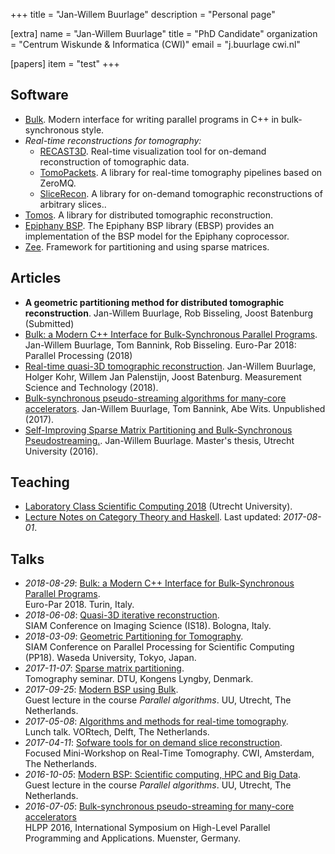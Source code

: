 +++
title = "Jan-Willem Buurlage"
description = "Personal page"

[extra]
  name = "Jan-Willem Buurlage"
  title = "PhD Candidate"
  organization = "Centrum Wiskunde & Informatica (CWI)"
  email = "j.buurlage <at> cwi.nl"

  [papers]
  item = "test"
+++


<section id="software">
    <h1>Software</h1>
    <ul>
        <li><a href="https://jwbuurlage.github.io/Bulk">Bulk</a>. Modern interface for writing parallel programs in C++ in bulk-synchronous style. </li>
        <li><em>Real-time reconstructions for tomography:</em><ul>
        <li><a href="https://cicwi.github.io/RECAST3D">RECAST3D</a>. Real-time visualization tool for on-demand reconstruction of tomographic data. </li>
        <li><a href="https://cicwi.github.io/TomoPackets">TomoPackets</a>. A library for real-time tomography pipelines based on ZeroMQ. </li>
        <li><a href="https://cicwi.github.io/SliceRecon">SliceRecon</a>. A library for on-demand tomographic reconstructions of arbitrary slices.. </li>
        </ul></li>
        <li><a href="http://www.github.com/jwbuurlage/Tomos">Tomos</a>. A library for distributed tomographic reconstruction.</li>
        <li><a href="http://www.codu.in/ebsp">Epiphany BSP</a>. The Epiphany BSP library (EBSP) provides an implementation of the BSP model for the Epiphany coprocessor.
        </li>
        <li><a href="http://www.github.com/jwbuurlage/Zee">Zee</a>. Framework for partitioning and using sparse matrices.</li>
    </ul>
</section>

<section id="articles">

  <h1>Articles</h1>

  <ul>
      <li><strong>A geometric partitioning method for distributed tomographic reconstruction</strong>.
        Jan-Willem Buurlage, Rob Bisseling, Joost Batenburg (Submitted)</li>
      <li><a href="https://doi.org/10.1007/978-3-319-96983-1_37">Bulk: a Modern C++ Interface for Bulk-Synchronous Parallel Programs</a>.
        Jan-Willem Buurlage, Tom Bannink, Rob Bisseling. Euro-Par 2018: Parallel Processing (2018)</li>
     <li><a href="http://iopscience.iop.org/article/10.1088/1361-6501/aab754/meta">Real-time quasi-3D tomographic reconstruction</a>.
        Jan-Willem Buurlage, Holger Kohr, Willem Jan Palenstijn, Joost Batenburg.
        Measurement Science and Technology (2018).
      <li><a href="https://arxiv.org/abs/1608.07200">Bulk-synchronous
            pseudo-streaming algorithms for many-core accelerators</a>. Jan-Willem Buurlage, Tom Bannink, Abe Wits. Unpublished (2017).</li>
      <li><a
            href="https://scholar.google.nl/scholar?cluster=18383112231106166666&hl=nl&as_sdt=0,5&sciodt=0,5">Self-Improving
            Sparse Matrix Partitioning and Bulk-Synchronous
            Pseudostreaming.</a>. Jan-Willem Buurlage. Master's thesis, Utrecht University (2016).</li>
  </ul>

  <h1>Teaching</h1>
  <ul>
    <li>  <a href="https://homepages.cwi.nl/~buurlage/lcsc/">Laboratory Class Scientific Computing 2018</a> (Utrecht University).</li>
    <li> <a href="https://github.com/jwbuurlage/category-theory-programmers">Lecture Notes
            on Category Theory and Haskell</a>. Last updated: <em>2017-08-01</em>.</li>
  </ul>
</section>

<section id="talks">
  <h1>Talks</h1>
    <ul>
      <li><em>2018-08-29</em>: <a href="2018-08-29-euro-par-bulk.pdf">Bulk: a Modern C++ Interface for Bulk-Synchronous Parallel Programs</a>. <br>
          Euro-Par 2018. Turin, Italy.</li>
      <li><em>2018-06-08</em>: <a href="2018-06-08-siam-is-presentation.pdf">Quasi-3D  iterative reconstruction</a>. <br>
          SIAM Conference on Imaging Science (IS18). Bologna, Italy.</li>
      <li><em>2018-03-09</em>: <a href="2018-03-09-siam-pp.pdf">Geometric Partitioning for Tomography</a>. <br>
          SIAM Conference on Parallel Processing for Scientific Computing (PP18). Waseda University, Tokyo, Japan.</li>
      <li><em>2017-11-07</em>: <a href="2017-11-07-spp.pdf">Sparse matrix partitioning</a>. <br>
          Tomography seminar. DTU, Kongens Lyngby, Denmark.</li>
      <li><em>2017-09-25</em>: <a href="2017-09-25-modern-bsp.pdf">Modern BSP using Bulk</a>. <br>
          Guest lecture in the course <em>Parallel algorithms</em>. UU, Utrecht, The Netherlands.</li>
      <li><em>2017-05-08</em>: <a href="2017-05-08-rt-tomography-vortech.pdf">Algorithms and methods for real-time tomography</a>. <br>
          Lunch talk. VORtech, Delft, The Netherlands.</li>
      <li><em>2017-04-11</em>: <a href="2017-04-11-slicer-presentation.pdf">Sofware tools for on demand slice reconstruction</a>. <br>
          Focused Mini-Workshop on Real-Time Tomography. CWI, Amsterdam, The Netherlands.</li>
      <li><em>2016-10-05</em>: <a href="2016-10-05-modern-bsp.pdf">Modern BSP: Scientific computing, HPC and Big Data</a>. <br>
          Guest lecture in the course <em>Parallel algorithms</em>. UU, Utrecht, The Netherlands.</li>
      <li><em>2016-07-05</em>: <a href="2016-07-05-bsps-presentation-hlpp.pdf">Bulk-synchronous pseudo-streaming for many-core accelerators</a> <br>
          HLPP 2016, International Symposium on High-Level Parallel Programming and Applications. Muenster, Germany.</li>
    </ul>
</section>
